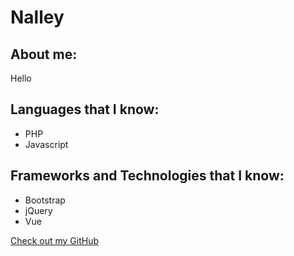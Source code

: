# Nalley

## About me:

Hello

## Languages that I know:

- PHP
- Javascript

## Frameworks and Technologies that I know:

- Bootstrap
- jQuery
- Vue


[Check out my GitHub](https://github.com/nalleypa)
